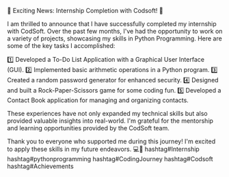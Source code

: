 🚀 Exciting News: Internship Completion with Codsoft! 🚀

I am thrilled to announce that I have successfully completed my internship with CodSoft. Over the past few months, I've had the opportunity to work on a variety of projects, showcasing my skills in Python Programming. Here are some of the key tasks I accomplished:

1️⃣ Developed a To-Do List Application with a Graphical User Interface (GUI).
2️⃣ Implemented basic arithmetic operations in a Python program.
3️⃣ Created a random password generator for enhanced security.
4️⃣ Designed and built a Rock-Paper-Scissors game for some coding fun.
5️⃣ Developed a Contact Book application for managing and organizing contacts.

These experiences have not only expanded my technical skills but also provided valuable insights into real-world. I'm grateful for the mentorship and learning opportunities provided by the CodSoft team.

Thank you to everyone who supported me during this journey! I'm excited to apply these skills in my future endeavors. 💻🎉 
hashtag#Internship hashtag#pythonprogramming hashtag#CodingJourney hashtag#Codsoft hashtag#Achievements
